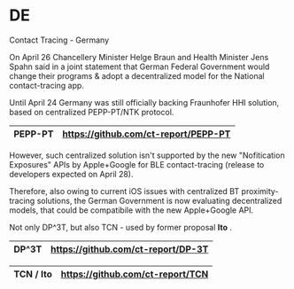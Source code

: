 # DE
Contact Tracing - Germany

On April 26 Chancellery Minister Helge Braun and Health Minister Jens Spahn said in a joint statement that German Federal Government would change their programs & adopt a decentralized model for the National contact-tracing app.

Until April 24 Germany was still officially backing Fraunhofer HHI solution, based on centralized PEPP-PT/NTK protocol.

PEPP-PT | https://github.com/ct-report/PEPP-PT
--------|-------------------------------------

However, such centralized solution isn't supported by the new "Nofitication Exposures" APIs by Apple+Google for BLE contact-tracing (release to developers expected on April 28).

Therefore, also owing to current iOS issues with centralized BT proximity-tracing solutions, the German Government is now evaluating decentralized models, that could be compatibile with the new Apple+Google API. 

Not only DP^3T, but also TCN - used by former proposal **Ito** .

DP^3T | https://github.com/ct-report/DP-3T
------|-----------------------------------

TCN / Ito | https://github.com/ct-report/TCN 
----------|---------------------------------
